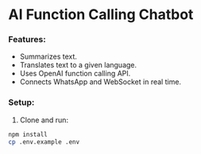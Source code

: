 # AI Function Calling Chatbot

### Features:
- Summarizes text.
- Translates text to a given language.
- Uses OpenAI function calling API.
- Connects WhatsApp and WebSocket in real time.

### Setup:
1. Clone and run:
```bash
npm install
cp .env.example .env
